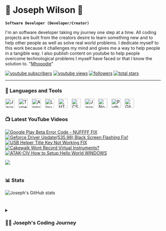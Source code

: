 # 🎸 Joseph Wilson 🎸

**`Software Developer (Developer/Creator)`**

I'm an software developer taking my journey one step at a time. All coding projects are built from the creators desire to learn something new and to help other people as well as solve real world problems. I dedicate myself to this work because it challenges my mind and gives me a way to help people in a tangible way. I also publish content on youtube to help people overcome technological problems I myself have faced or that I know the solution to.  "[Mhooodie][youtube]" 

   <p align="left">
      <a href="https://www.youtube.com/c/Mhooodie?sub_confirmation=1">
         <img alt="youtube subscribers" title="Subscribe to my YouTube channel" src="https://custom-icon-badges.demolab.com/youtube/channel/subscribers/UCbuGIZ-AqNbYOoQi5IK9dsQ?color=%23E05D44&label=SUBSCRIBE&logo=video&logoColor=white&style=for-the-badge&labelColor=CE4630"/></a> 
      <a href="https://www.youtube.com/c/Mhooodie">
         <img alt="youtube views" title="YouTube views" src="https://custom-icon-badges.demolab.com/youtube/channel/views/UCbuGIZ-AqNbYOoQi5IK9dsQ?color=%23E1AD0E&logo=eye&logoColor=white&style=for-the-badge&labelColor=C79600"/></a> 
      <a href="https://github.com/Mhooodie?tab=followers">
         <img alt="followers" title="Follow me on Github" src="https://custom-icon-badges.demolab.com/github/followers/Mhooodie?color=236ad3&labelColor=1155ba&style=for-the-badge&logo=person-add&label=Follow&logoColor=white"/></a>
      <a href="https://github.com/Mhooodie?tab=repositories&sort=stargazers">
         <img alt="total stars" title="Total stars on GitHub" src="https://custom-icon-badges.demolab.com/github/stars/Mhooodie?color=55960c&style=for-the-badge&labelColor=488207&logo=star"/></a>
   </p>

---

### 🧰 Languages and Tools

<img align="left" alt="Java" width="30px" style="padding-right:10px;" src="https://cdn.jsdelivr.net/gh/devicons/devicon/icons/java/java-original.svg"/>
<img align="left" alt="TypeScript" width="30px" style="padding-right:10px;" src="https://cdn.jsdelivr.net/gh/devicons/devicon/icons/typescript/typescript-plain.svg" />
<img align="left" alt="Angular" width="30px" style="padding-right:10px;" src="https://cdn.jsdelivr.net/gh/devicons/devicon/icons/angularjs/angularjs-plain.svg" />
<img align="left" alt="Linux" width="30px" style="padding-right:10px;" src="https://cdn.jsdelivr.net/gh/devicons/devicon/icons/linux/linux-original.svg" />
<img align="left" alt="HTML" width="30px" style="padding-right:10px;" src="https://cdn.jsdelivr.net/gh/devicons/devicon/icons/html5/html5-plain.svg" />
<img align="left" alt="CSS" width="30px" style="padding-right:10px;" src="https://cdn.jsdelivr.net/gh/devicons/devicon/icons/css3/css3-plain.svg" />
<img align="left" alt="JavaScript" width="30px" style="padding-right:10px;" src="https://cdn.jsdelivr.net/gh/devicons/devicon/icons/javascript/javascript-plain.svg" />
<img align="left" alt="NodeJS" width="30px" style="padding-right:10px;" src="https://cdn.jsdelivr.net/gh/devicons/devicon/icons/nodejs/nodejs-original.svg" />
<img align="left" alt="Python" width="30px" style="padding-right:10px;" src="https://cdn.jsdelivr.net/gh/devicons/devicon/icons/python/python-plain.svg" />
<img align="left" alt="GitHub" width="30px" style="padding-right:10px;" src="https://cdn.jsdelivr.net/gh/devicons/devicon/icons/github/github-original.svg" />
<br />

#

### 📺 Latest YouTube Videos

<!-- BEGIN YOUTUBE-CARDS -->
[![Google Play Beta Error Code - NUFFFF *FIX*](https://ytcards.demolab.com/?id=TAxMEbuP1aI&title=Google+Play+Beta+Error+Code+-+NUFFFF+*FIX*&lang=en&timestamp=1707836432&background_color=%230d1117&title_color=%23ffffff&stats_color=%23dedede&max_title_lines=1&width=250&border_radius=5&duration=395 "Google Play Beta Error Code - NUFFFF *FIX*")](https://www.youtube.com/watch?v=TAxMEbuP1aI)
[![Geforce Driver Update(535.98) Black Screen Flashing Fix!](https://ytcards.demolab.com/?id=Vibchv1xfSw&title=Geforce+Driver+Update(535.98)+Black+Screen+Flashing+Fix!&lang=en&timestamp=1707058821&background_color=%230d1117&title_color=%23ffffff&stats_color=%23dedede&max_title_lines=1&width=250&border_radius=5&duration=32 "Geforce Driver Update(535.98) Black Screen Flashing Fix!")](https://www.youtube.com/watch?v=Vibchv1xfSw)
[![USB Helper Title Key Not Working *FIX*](https://ytcards.demolab.com/?id=D9091XfEy0M&title=USB+Helper+Title+Key+Not+Working+*FIX*&lang=en&timestamp=1706360421&background_color=%230d1117&title_color=%23ffffff&stats_color=%23dedede&max_title_lines=1&width=250&border_radius=5&duration=55 "USB Helper Title Key Not Working *FIX*")](https://www.youtube.com/watch?v=D9091XfEy0M)
[![Cakewalk Wont Record Virtual Instruments?](https://ytcards.demolab.com/?id=cNEjbMigFt4&title=Cakewalk+Wont+Record+Virtual+Instruments?&lang=en&timestamp=1706101240&background_color=%230d1117&title_color=%23ffffff&stats_color=%23dedede&max_title_lines=1&width=250&border_radius=5&duration=33 "Cakewalk Wont Record Virtual Instruments?")](https://www.youtube.com/watch?v=cNEjbMigFt4)
[![ATAK-CIV How to Setup Hello World WINDOWS](https://www.youtube.com/watch?v=TeAFvGHPXtA&title=ATAK+CIV+How+to+Setup+Hello+World+WINDOWS?&lang=en&timestamp=1706101240&background_color=%230d1117&title_color=%23ffffff&stats_color=%23dedede&max_title_lines=1&width=250&border_radius=5&duration=33 "ATAK-CIV How to Setup Hello World (WINDOWS)")](https://www.youtube.com/watch?v=TeAFvGHPXtA)
<!-- END YOUTUBE-CARDS -->

[<img src="https://custom-icon-badges.demolab.com/badge/-Subscribe%20For%20More-red?style=for-the-badge&logo=video&logoColor=white"/>](https://www.youtube.com/c/Mhooodie?sub_confirmation=1)

#

### 📊 Stats

![Joseph's GitHub stats](https://github-readme-stats.vercel.app/api?username=Mhooodie&show_icons=true&theme=gruvbox)

<!-- ![GitHub Streak](https://streak-stats.demolab.com?user=ForrestKnight&theme=gruvbox&border_radius=4.5) -->

#

<details>
 <summary><h3>👨‍💻 Joseph's Coding Journey</h3></summary>
   I am still on my journey. I will always be on my journey. I have a deep passion for more than just coding, I love to learn. This desire to learn started at around my freshman year of highschool. However, I started my coding journey before that. My brother introduced me to python when I was about 8. I tried to make some basic things in it like ping pong and some simple print statements. However, kid me could not seem to find interest or joy in coding. On the other hand this led to coding always being in the back of my mind. For all 4 years of highschool I tried to code and stopped before I got anywhere, I would learn some stuff about data types and print statements then quit. This changed during my senior year though. I went to tech school for networking and computer maintenance my junior year then my senior year participated in a profesional development program. In this program we learned how to talk to other profesionals, how to dress, how to make a resume, what covers letter were, and more. We also got to visit an abundance of different companies and delve further into our career interest. Through this program I got my first internship and took my first college computer science class through a dual enrollment program. Both of these things forced me to sit and learn how to code otherwise for the internship I would let my peers down; and for class I would get a bad grade. Java and Python were my first to languages and got me into the door. At my internship I did my first ever project creating a plugin for a GIS Software called ATAK-Civ. Ever since I have been working to learn more and more about everything within the tech field and specifically honing my software development skills.

[youtube]: https://youtube.com/Mhooodie
